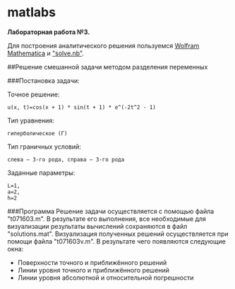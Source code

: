 # matlabs
**Лабораторная работа №3.**

Для построения аналитического решения пользуемся [Wolfram Mathematica](http://www.wolfram.com/mathematica/) и ["solve.nb"](solve.nb).

##Решение смешанной задачи методом разделения переменных

###Постановка задачи:

Точное решение: 
```
u(x, t)=cos(x + 1) * sin(t + 1) * e^(-2t^2 - 1)
```
Тип уравнения:
```
гиперболическое (Г)
```
Тип граничных условий:
```
слева – 3-го рода, справа – 3-го рода
```
Заданные параметры:
```
L=1,
a=2,
h=2
```

###Программа
Решение задачи осуществляется с помощью файла "t071603.m". В результате его выполнения, все 
необходимые для визуализации результаты вычислений сохраняются в файл "solutions.mat". Визуализация полученных 
решений осуществляется при помощи файла "t071603v.m". В результате чего появляются следующие окна:
* Поверхности точного и приближённого решений
* Линии уровня точного и приближённого решений
* Линии уровня абсолютной и относительной погрешности

